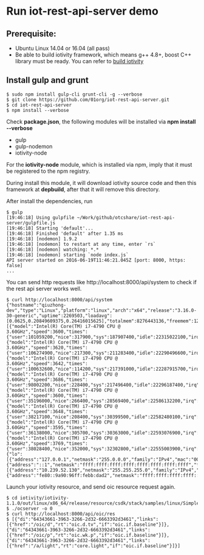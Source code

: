 # Run iot-rest-api-server demo
## Prerequisite:
* Ubuntu Linux 14.04 or 16.04 (all pass)
* Be able to build iotivity framework, which means g++ 4.8+, boost C++ library
must be ready.
You can refer to [build iotivity](https://github.com/qiuzhong/misc-notes/blob/master/iot/iotivity/01-iotivity_intro.md)

## Install gulp and grunt
```
$ sudo npm install gulp-cli grunt-cli -g --verbose
$ git clone https://github.com/01org/iot-rest-api-server.git
$ cd iot-rest-api-server
$ npm install --verbose
```

Check **package.json**, the following modules will be installed via **npm install --verbose**
* gulp
* gulp-nodemon
* iotivity-node

For the **iotivity-node** module, which is installed via npm, imply that it must
be registered to the npm registry.

During install this module, it will download iotivity source code and then this
framework at **depbuild**, after that it will remove this directory.

After install the dependencies, run
```
$ gulp
[19:46:18] Using gulpfile ~/Work/github/otcshare/iot-rest-api-server/gulpfile.js
[19:46:18] Starting 'default'...
[19:46:18] Finished 'default' after 1.35 ms
[19:46:18] [nodemon] 1.9.2
[19:46:18] [nodemon] to restart at any time, enter `rs`
[19:46:18] [nodemon] watching: *.*
[19:46:18] [nodemon] starting `node index.js`
API server started on 2016-06-19T11:46:21.045Z [port: 8000, https: false]
...
```

You can send http requests like http://localhost:8000/api/system to check if the rest api server works well.
```
$ curl http://localhost:8000/api/system
{"hostname":"qiuzhong-dev","type":"Linux","platform":"linux","arch":"x64","release":"3.16.0-30-generic","uptime":2269503,"loadavg":[0.0625,0.20849609375,0.26416015625],"totalmem":8276443136,"freemem":1247506432,"cpus":[{"model":"Intel(R) Core(TM) i7-4790 CPU @ 3.60GHz","speed":3600,"times":{"user":101059200,"nice":317900,"sys":187907400,"idle":22315022100,"irq":0}},{"model":"Intel(R) Core(TM) i7-4790 CPU @ 3.60GHz","speed":3620,"times":{"user":106274900,"nice":217300,"sys":211283400,"idle":22290496600,"irq":0}},{"model":"Intel(R) Core(TM) i7-4790 CPU @ 3.60GHz","speed":3642,"times":{"user":100632600,"nice":114200,"sys":217391000,"idle":22287915700,"irq":400}},{"model":"Intel(R) Core(TM) i7-4790 CPU @ 3.60GHz","speed":3686,"times":{"user":98002200,"nice":228400,"sys":217496400,"idle":22296187400,"irq":0}},{"model":"Intel(R) Core(TM) i7-4790 CPU @ 3.60GHz","speed":3600,"times":{"user":35196000,"nice":266400,"sys":28569400,"idle":22586132200,"irq":0}},{"model":"Intel(R) Core(TM) i7-4790 CPU @ 3.60GHz","speed":3648,"times":{"user":38217100,"nice":208400,"sys":30399500,"idle":22582480100,"irq":0}},{"model":"Intel(R) Core(TM) i7-4790 CPU @ 3.60GHz","speed":3595,"times":{"user":36138000,"nice":305700,"sys":30363000,"idle":22593076900,"irq":0}},{"model":"Intel(R) Core(TM) i7-4790 CPU @ 3.60GHz","speed":3769,"times":{"user":38028400,"nice":352000,"sys":32302800,"idle":22555003900,"irq":0}}],"networkinterfaces":{"lo":[{"address":"127.0.0.1","netmask":"255.0.0.0","family":"IPv4","mac":"00:00:00:00:00:00","internal":true},{"address":"::1","netmask":"ffff:ffff:ffff:ffff:ffff:ffff:ffff:ffff","family":"IPv6","mac":"00:00:00:00:00:00","scopeid":0,"internal":true}],"eth0":[{"address":"10.239.52.130","netmask":"255.255.255.0","family":"IPv4","mac":"98:90:96:bb:da:d2","internal":false},{"address":"fe80::9a90:96ff:febb:dad2","netmask":"ffff:ffff:ffff:ffff::","family":"IPv6","mac":"98:90:96:bb:da:d2","scopeid":2,"internal":false}]}}
```

Launch your iotivity resource, and send oic resource request again.
```
$ cd iotivity/iotivity-1.1.0/out/linux/x86_64/release/resource/csdk/stack/samples/linux/SimpleClientServer
$ ./ocserver -o 0
$ curl http://localhost:8000/api/oic/res
$ [{"di":"64343661-3963-3266-2d32-6663392d3461","links":[{"href":"/oic/d","rt":"oic.d.tv","if":"oic.if.baseline"}]},{"di":"64343661-3963-3266-2d32-6663392d3461","links":[{"href":"/oic/p","rt":"oic.wk.p","if":"oic.if.baseline"}]},{"di":"64343661-3963-3266-2d32-6663392d3461","links":[{"href":"/a/light","rt":"core.light","if":"oic.if.baseline"}]}]
```
